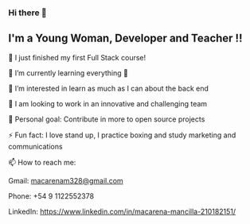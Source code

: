 ### Hi there 👋


## I'm a Young Woman, Developer and Teacher !!

🔭 I just finished my first Full Stack course!

🌱 I’m currently learning everything 🤣

👀 I’m interested in learn as much as I can about the back end 

👯 I am looking to work in an innovative and challenging team

🥅 Personal goal: Contribute in more to open source projects

⚡ Fun fact: I love stand up, I practice boxing and study marketing and communications

📫 How to reach me: 
 
 Gmail: macarenam328@gmail.com 
 
 Phone: +54 9 1122552378 
 
 LinkedIn: https://www.linkedin.com/in/macarena-mancilla-210182151/

<br />



